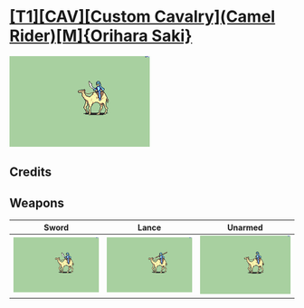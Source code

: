 # [\[T1\]\[CAV\]\[Custom Cavalry\]\(Camel Rider\)\[M\]{Orihara Saki}](../%5BT1%5D%5BCAV%5D%5BCustom%20Cavalry%5D(Camel%20Rider)%5BM%5D%7BOrihara%20Saki%7D)

<img src="./1.%20Sword/Sword_000.png" alt="[T1][CAV][Custom Cavalry](Camel Rider)[M]{Orihara Saki} standing" />

## Credits



## Weapons


|Sword |Lance |Unarmed |
|  :---: | :---: | :---: |
| <img alt="Sword animation" src="./1.%20Sword/Sword.gif" /> | <img alt="Lance animation" src="./2.%20Lance/Lance.gif" /> | <img alt="Unarmed animation" src="./8.%20Unarmed/Unarmed.gif" /> |
